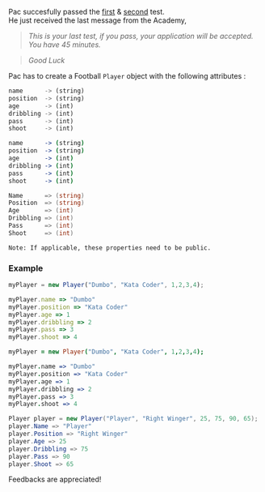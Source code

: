 Pac succesfully passed the [first](http://www.codewars.com/kata/562e98755e9214cd2500003d) & [second](http://www.codewars.com/kata/5630c81e8e90d20992000051) test.  
He just received the last message from the Academy,  

>*This is your last test, if you pass, your application will be accepted.*
>*You have 45 minutes.*

>*Good Luck*

Pac has to create a Football `Player` object with the following attributes :  
```javascript
name      -> (string)
position  -> (string)
age       -> (int)
dribbling -> (int)
pass      -> (int)
shoot     -> (int)
```
```coffeescript
name      -> (string)
position  -> (string)
age       -> (int)
dribbling -> (int)
pass      -> (int)
shoot     -> (int)
```
```csharp
Name      => (string)
Position  => (string)
Age       => (int)
Dribbling => (int)
Pass      => (int)
Shoot     => (int)
```

```if:csharp
Note: If applicable, these properties need to be public.
```

### Example
```javascript
myPlayer = new Player("Dumbo", "Kata Coder", 1,2,3,4);

myPlayer.name => "Dumbo"
myPlayer.position => "Kata Coder"
myPlayer.age => 1
myPlayer.dribbling => 2
myPlayer.pass => 3
myPlayer.shoot => 4
```
```coffeescript
myPlayer = new Player("Dumbo", "Kata Coder", 1,2,3,4);

myPlayer.name => "Dumbo"
myPlayer.position => "Kata Coder"
myPlayer.age => 1
myPlayer.dribbling => 2
myPlayer.pass => 3
myPlayer.shoot => 4
```
```csharp
Player player = new Player("Player", "Right Winger", 25, 75, 90, 65);
player.Name => "Player"
player.Position => "Right Winger"
player.Age => 25
player.Dribbling => 75
player.Pass => 90
player.Shoot => 65
```
  
Feedbacks are appreciated!

